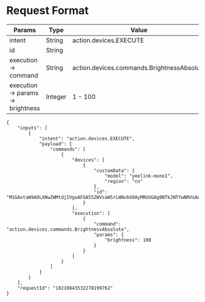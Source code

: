 # Request Format

| Params                          | Type    | Value                                      | Remarks           |
| ------------------------------- | ------- | ------------------------------------------ | ----------------- |
| intent                          | String  | action.devices.EXECUTE                     | Required.         |
| id                              | String  |                                            | Device ID         |
| execution → command             | String  | action.devices.commands.BrightnessAbsolute | Required.         |
| execution → params → brightness | Integer | 1 - 100                                    | Brightness value. |

```
{
    "inputs": [
        {
            "intent": "action.devices.EXECUTE", 
            "payload": {
                "commands": [
                    {
                        "devices": [
                            {
                                "customData": { 
                                    "model": "yeelink-mono1", 
                                    "region": "cn"
                                }, 
                                "id": "M1GAxtaW9A0LXNwZWMtdjIVgoAFGA55ZWVsaW5rLWNvbG9AyMRUUGAg0NTk2NTYwNRVoAA"
                            }
                        ], 
                        "execution": [
                            {
                                "command": "action.devices.commands.BrightnessAbsolute", 
                                "params": {
                                    "brightness": 100
                                }
                            }
                        ]
                    }
                ]
            }
        }
    ], 
    "requestId": "18210843532278199762"
}
```

